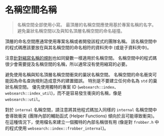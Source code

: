 # 名稱空間名稱

> 名稱空間全部使用小寫。 最頂層的名稱空間應使用基於專案名稱的名字。 避免巢狀名稱空間以及與知名頂層名稱空間的命名碰撞。

頂層的命名空間應通常使用專案名稱或者開發該程式的團隊名稱。 該名稱空間中的程式碼應該要放在與其名稱空間的命名相符的資料夾中 (或是子資料夾中)。

注意[針對縮寫名稱的規則](general-naming-rules.md)也如同變數一樣適用於名稱空間。 名稱空間中的程式碼很少會需要提及名稱空間的名稱，所以通常沒有使用縮寫的必要。

避免使用名稱與知名頂層名稱空間衝突的巢狀名稱空間。 名稱空間的命名衝突可能因為命名查詢規則造成意外的建置錯誤。 特別是不要建立任何命名為 `std` 的巢狀名稱空間。 優先使用獨特的專案 ID (`websearch::index`、`websearch::index_util`)，而不是容易發生衝突的名稱，像是 `websearch::util`。

對於 `internal` 名稱空間，請注意將其他程式碼加入同樣的 `internal` 名稱空間中會導致衝突 (團隊內部的輔助函式 (Helper Functions) 傾向於且可能導致衝突)。 在這種情況下，使用檔名來建立一個獨特的內部名稱很有用 (像是對 `frobber.h` 中的程式使用 `websearch::index::frobber_internal`)。
